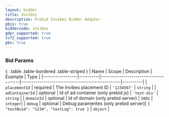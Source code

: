 ```yaml
---
layout: bidder
title: Invibes
description: Prebid Invibes Bidder Adaptor
pbjs: true
biddercode: invibes
gdpr_supported: true
tcf2_supported: true
pbs: true
---
```


### Bid Params

{: .table .table-bordered .table-striped }
| Name            | Scope    | Description                          | Example                                         | Type     |
|-----------------|----------|--------------------------------------|-------------------------------------------------|----------|
| `placementId`   | required | The Invibes placement ID             | `'1234567'`                                     | `string` |
| `adContainerId` | optional | Id of ad container (only prebid js)  | `'test-div'`                                    | `string` |
| `domainId`      | optional | Id of domain (only prebid server)    | `1001`                                          | `integer`|
| `debug`         | optional | Debug paramentes (only prebid server)| `{ "testBvid": "1234", "testLog": true }`       | `object` |

